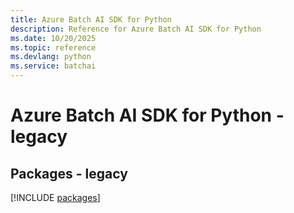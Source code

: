 ```yaml
---
title: Azure Batch AI SDK for Python
description: Reference for Azure Batch AI SDK for Python
ms.date: 10/20/2025
ms.topic: reference
ms.devlang: python
ms.service: batchai
---
```

# Azure Batch AI SDK for Python - legacy
## Packages - legacy
[!INCLUDE [packages](batch-ai-index.md)]
